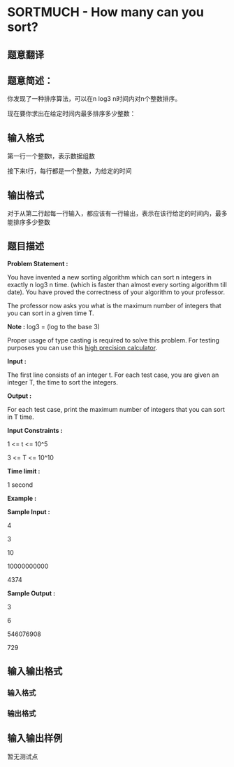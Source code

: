 # SORTMUCH - How many can you sort?

## 题意翻译

## 题意简述：

你发现了一种排序算法，可以在n log3 n时间内对n个整数排序。

现在要你求出在给定时间内最多排序多少整数：

## 输入格式

第一行一个整数t，表示数据组数

接下来t行，每行都是一个整数，为给定的时间

## 输出格式

对于从第二行起每一行输入，都应该有一行输出，表示在该行给定的时间内，最多能排序多少整数

## 题目描述

**Problem Statement :**

You have invented a new sorting algorithm which can sort n integers in exactly n log3 n time. (which is faster than almost every sorting algorithm till date). You have proved the correctness of your algorithm to your professor.

The professor now asks you what is the maximum number of integers that you can sort in a given time T.

**Note :** log3 = (log to the base 3)

Proper usage of type casting is required to solve this problem. For testing purposes you can use this [high precision calculator](http://keisan.casio.com/calculator).

**Input :**

The first line consists of an integer t. For each test case, you are given an integer T, the time to sort the integers.

**Output :**

For each test case, print the maximum number of integers that you can sort in T time.

**Input Constraints :**

1 <= t <= 10^5

3 <= T <= 10^10

**Time limit :**

1 second

**Example :**

**Sample Input :**

4

3

10

10000000000

4374

**Sample Output :**

3

6

546076908

729

## 输入输出格式

### 输入格式

### 输出格式

## 输入输出样例

暂无测试点

